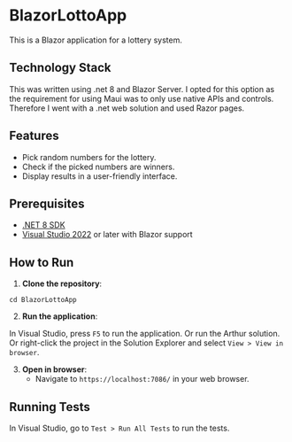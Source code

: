 # BlazorLottoApp

This is a Blazor application for a lottery system.

## Technology Stack
This was written using .net 8 and Blazor Server.
I opted for this option as the requirement for using Maui was to only use native APIs and controls. Therefore I went with a .net web solution and used Razor pages.

## Features

- Pick random numbers for the lottery.
- Check if the picked numbers are winners.
- Display results in a user-friendly interface.

## Prerequisites

- [.NET 8 SDK](https://dotnet.microsoft.com/download/dotnet/6.0)
- [Visual Studio 2022](https://visualstudio.microsoft.com/vs/) or later with Blazor support

## How to Run

1. **Clone the repository**:

```git clone https://github.com/itsmoirob/BlazorLottoApp.git
cd BlazorLottoApp
```

2. **Run the application**:

In Visual Studio, press `F5` to run the application. Or run the Arthur solution. Or right-click the project in the Solution Explorer and select `View > View in browser`.
 

3. **Open in browser**:
    - Navigate to `https://localhost:7086/` in your web browser.

## Running Tests

In Visual Studio, go to `Test > Run All Tests` to run the tests.